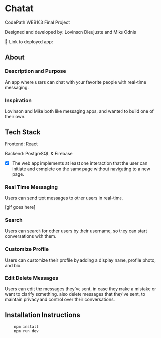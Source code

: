 # Chatat

CodePath WEB103 Final Project

Designed and developed by: Lovinson Dieujuste and Mike Odnis

🔗 Link to deployed app:

## About

### Description and Purpose

An app where users can chat with your favorite people with real-time messaging.

### Inspiration

Lovinson and Mike both like messaging apps, and wanted to build one of their own.

## Tech Stack

Frontend: React

Backend: PostgreSQL & Firebase

- [x] The web app implements at least one interaction that the user can initiate and complete on the same page without navigating to a new page.

### Real Time Messaging

Users can send text messages to other users in real-time.

[gif goes here]

### Search

Users can search for other users by their username, so they can start conversations with them.

### Customize Profile

Users can customize their profile by adding a display name, profile photo, and bio.

### Edit Delete Messages

Users can edit the messages they've sent, in case they make a mistake or want to clarify something. also delete messages that they've sent, to maintain privacy and control over their conversations.

## Installation Instructions

```
    npm install
    npm run dev
```
